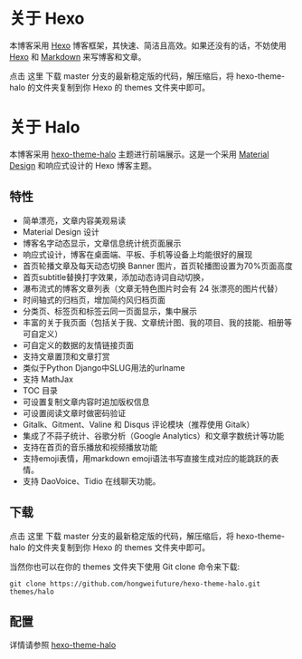 # 关于 Hexo
本博客采用 [Hexo](https://hexo.io/) 博客框架，其快速、简洁且高效。如果还没有的话，不妨使用 [Hexo](https://hexo.io/)  和 [Markdown](https://www.appinn.com/markdown/) 来写博客和文章。

点击 这里 下载 master 分支的最新稳定版的代码，解压缩后，将 hexo-theme-halo 的文件夹复制到你 Hexo 的 themes 文件夹中即可。


# 关于 Halo
本博客采用 [hexo-theme-halo](https://github.com/hongweifuture/hexo-theme-halo) 主题进行前端展示。这是一个采用 [Material Design](https://material.io/) 和响应式设计的 Hexo 博客主题。

## 特性
- 简单漂亮，文章内容美观易读
- Material Design 设计
- 博客名字动态显示，文章信息统计统页面展示
- 响应式设计，博客在桌面端、平板、手机等设备上均能很好的展现
- 首页轮播文章及每天动态切换 Banner 图片，首页轮播图设置为70%页面高度
- 首页subtitle替换打字效果，添加动态诗词自动切换，
- 瀑布流式的博客文章列表（文章无特色图片时会有 24 张漂亮的图片代替）
- 时间轴式的归档页，增加简约风归档页面
- 分类页、标签页和标签云同一页面显示，集中展示
- 丰富的关于我页面（包括关于我、文章统计图、我的项目、我的技能、相册等可自定义）
- 可自定义的数据的友情链接页面
- 支持文章置顶和文章打赏
- 类似于Python Django中SLUG用法的urlname
- 支持 MathJax
- TOC 目录
- 可设置复制文章内容时追加版权信息
- 可设置阅读文章时做密码验证
- Gitalk、Gitment、Valine 和 Disqus 评论模块（推荐使用 Gitalk）
- 集成了不蒜子统计、谷歌分析（Google Analytics）和文章字数统计等功能
- 支持在首页的音乐播放和视频播放功能
- 支持emoji表情，用markdown emoji语法书写直接生成对应的能跳跃的表情。
- 支持 DaoVoice、Tidio 在线聊天功能。


## 下载
点击 这里 下载 master 分支的最新稳定版的代码，解压缩后，将 hexo-theme-halo 的文件夹复制到你 Hexo 的 themes 文件夹中即可。

当然你也可以在你的 themes 文件夹下使用 Git clone 命令来下载:
```
git clone https://github.com/hongweifuture/hexo-theme-halo.git themes/halo
```
## 配置
详情请参照 [hexo-theme-halo](https://github.com/hongweifuture/hexo-theme-halo)

